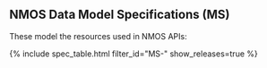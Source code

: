 ## NMOS Data Model Specifications (MS)

These model the resources used in NMOS APIs:

{% include spec_table.html filter_id="MS-" show_releases=true %}
